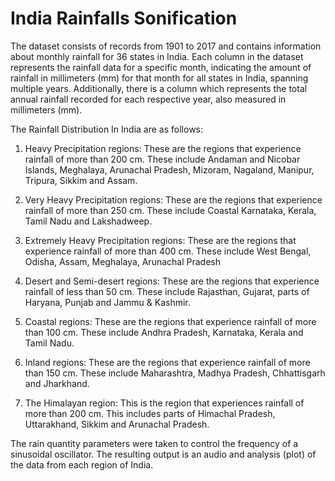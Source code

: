 # India Rainfalls Sonification

The dataset consists of records from 1901 to 2017 and contains information about monthly rainfall for 36 states in India.
Each column in the dataset represents the rainfall data for a specific month, indicating the amount of rainfall in millimeters (mm) for that month for all states in India, spanning multiple years.
Additionally, there is a column which represents the total annual rainfall recorded for each respective year, also measured in millimeters (mm).

The Rainfall Distribution In India are as follows:

1. Heavy Precipitation regions: These are the regions that experience rainfall of more than 200 cm. These include Andaman and Nicobar Islands, Meghalaya, Arunachal Pradesh, Mizoram, Nagaland, Manipur, Tripura, Sikkim and Assam.

2. Very Heavy Precipitation regions: These are the regions that experience rainfall of more than 250 cm. These include Coastal Karnataka, Kerala, Tamil Nadu and Lakshadweep.

3. Extremely Heavy Precipitation regions: These are the regions that experience rainfall of more than 400 cm. These include West Bengal, Odisha, Assam, Meghalaya, Arunachal Pradesh

4. Desert and Semi-desert regions: These are the regions that experience rainfall of less than 50 cm. These include Rajasthan, Gujarat, parts of Haryana, Punjab and Jammu & Kashmir.

5. Coastal regions: These are the regions that experience rainfall of more than 100 cm. These include Andhra Pradesh, Karnataka, Kerala and Tamil Nadu.

6. Inland regions: These are the regions that experience rainfall of more than 150 cm. These include Maharashtra, Madhya Pradesh, Chhattisgarh and Jharkhand.

7. The Himalayan region: This is the region that experiences rainfall of more than 200 cm. This includes parts of Himachal Pradesh, Uttarakhand, Sikkim and Arunachal Pradesh.

The rain quantity parameters were taken to control the frequency of a sinusoidal oscillator.
The resulting output is an audio and analysis (plot) of the data from each region of India.